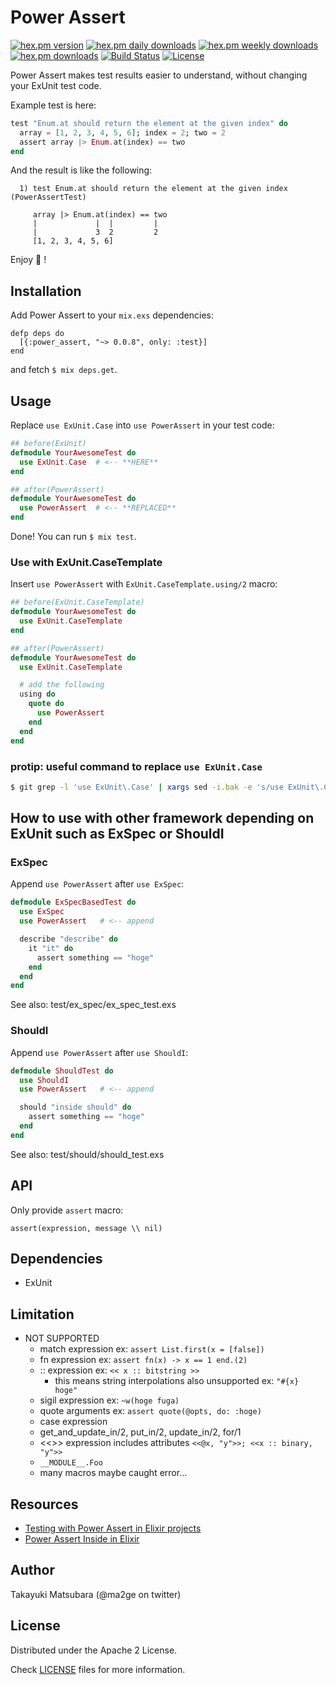 # Power Assert

[![hex.pm version](https://img.shields.io/hexpm/v/power_assert.svg)](https://hex.pm/packages/power_assert) [![hex.pm daily downloads](https://img.shields.io/hexpm/dd/power_assert.svg)](https://hex.pm/packages/power_assert) [![hex.pm weekly downloads](https://img.shields.io/hexpm/dw/power_assert.svg)](https://hex.pm/packages/power_assert) [![hex.pm downloads](https://img.shields.io/hexpm/dt/power_assert.svg)](https://hex.pm/packages/power_assert) [![Build Status](https://travis-ci.org/ma2gedev/power_assert_ex.svg?branch=master)](https://travis-ci.org/ma2gedev/power_assert_ex) [![License](https://img.shields.io/hexpm/l/power_assert.svg)](http://www.apache.org/licenses/LICENSE-2.0)

Power Assert makes test results easier to understand, without changing your ExUnit test code.

Example test is here:

```elixir
test "Enum.at should return the element at the given index" do
  array = [1, 2, 3, 4, 5, 6]; index = 2; two = 2
  assert array |> Enum.at(index) == two
end
```

And the result is like the following:

```
  1) test Enum.at should return the element at the given index (PowerAssertTest)

     array |> Enum.at(index) == two
     |             |  |         |
     |             3  2         2
     [1, 2, 3, 4, 5, 6]
```

Enjoy :muscle: !

## Installation

Add Power Assert to your `mix.exs` dependencies:

```
defp deps do
  [{:power_assert, "~> 0.0.8", only: :test}]
end

```

and fetch `$ mix deps.get`.

## Usage

Replace `use ExUnit.Case` into `use PowerAssert` in your test code:

```elixir
## before(ExUnit)
defmodule YourAwesomeTest do
  use ExUnit.Case  # <-- **HERE**
end

## after(PowerAssert)
defmodule YourAwesomeTest do
  use PowerAssert  # <-- **REPLACED**
end
```

Done! You can run `$ mix test`.

### Use with ExUnit.CaseTemplate

Insert `use PowerAssert` with `ExUnit.CaseTemplate.using/2` macro:

```elixir
## before(ExUnit.CaseTemplate)
defmodule YourAwesomeTest do
  use ExUnit.CaseTemplate
end

## after(PowerAssert)
defmodule YourAwesomeTest do
  use ExUnit.CaseTemplate

  # add the following
  using do
    quote do
      use PowerAssert
    end
  end
end
```

### protip: useful command to replace `use ExUnit.Case`

```bash
$ git grep -l 'use ExUnit\.Case' | xargs sed -i.bak -e 's/use ExUnit\.Case/use PowerAssert/g'
```

## How to use with other framework depending on ExUnit such as ExSpec or ShouldI

### ExSpec

Append `use PowerAssert` after `use ExSpec`:

```elixir
defmodule ExSpecBasedTest do
  use ExSpec
  use PowerAssert   # <-- append

  describe "describe" do
    it "it" do
      assert something == "hoge"
    end
  end
end
```

See also: test/ex_spec/ex_spec_test.exs

### ShouldI

Append `use PowerAssert` after `use ShouldI`:

```elixir
defmodule ShouldTest do
  use ShouldI
  use PowerAssert   # <-- append

  should "inside should" do
    assert something == "hoge"
  end
end
```

See also: test/should/should_test.exs

## API

Only provide `assert` macro:

```
assert(expression, message \\ nil)
```

## Dependencies

- ExUnit

## Limitation

- NOT SUPPORTED
  - match expression ex: `assert List.first(x = [false])`
  - fn expression ex: `assert fn(x) -> x == 1 end.(2)`
  - :: expression ex: `<< x :: bitstring >>`
    - this means string interpolations also unsupported ex: `"#{x} hoge"`
  - sigil expression ex: `~w(hoge fuga)`
  - quote arguments ex: `assert quote(@opts, do: :hoge)`
  - case expression
  - get_and_update_in/2, put_in/2, update_in/2, for/1
  - <<>> expression includes attributes `<<@x, "y">>; <<x :: binary, "y">>`
  - `__MODULE__.Foo`
  - many macros maybe caught error...

## Resources

- [Testing with Power Assert in Elixir projects](http://qiita.com/ma2ge/items/29115d0afbf97a092783)
- [Power Assert Inside in Elixir](https://speakerdeck.com/ma2gedev/power-assert-inside-in-elixir)

## Author

Takayuki Matsubara (@ma2ge on twitter)

## License

Distributed under the Apache 2 License.

Check [LICENSE](LICENSE) files for more information.

